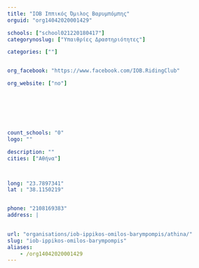 ```yaml
---
title: "ΙΟΒ Ιππικός Όμιλος Βαρυμπόμπης"
orguid: "org14042020001429"

schools: ["school021220180417"]
categorynoslug: ["Υπαιθρίες Δραστηριότητες"]

categories: [""]


org_facebook: "https://www.facebook.com/IOB.RidingClub"

org_website: ["no"]







count_schools: "0"
logo: ""

description: ""
cities: ["Αθήνα"]



long: "23.7897341"
lat : "38.1150219"


phone: "2108169383"
address: |
    

url: "organisations/iob-ippikos-omilos-barympompis/athina/"
slug: "iob-ippikos-omilos-barympompis"
aliases:
    - /org14042020001429
---
```



